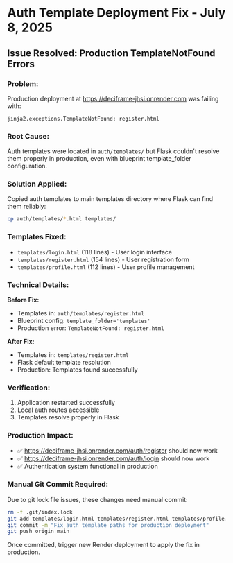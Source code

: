 # Auth Template Deployment Fix - July 8, 2025

## Issue Resolved: Production TemplateNotFound Errors

### Problem:
Production deployment at https://deciframe-jhsi.onrender.com was failing with:
```
jinja2.exceptions.TemplateNotFound: register.html
```

### Root Cause:
Auth templates were located in `auth/templates/` but Flask couldn't resolve them properly in production, even with blueprint template_folder configuration.

### Solution Applied:
Copied auth templates to main templates directory where Flask can find them reliably:

```bash
cp auth/templates/*.html templates/
```

### Templates Fixed:
- `templates/login.html` (118 lines) - User login interface
- `templates/register.html` (154 lines) - User registration form  
- `templates/profile.html` (112 lines) - User profile management

### Technical Details:

**Before Fix:**
- Templates in: `auth/templates/register.html`
- Blueprint config: `template_folder='templates'`
- Production error: `TemplateNotFound: register.html`

**After Fix:**
- Templates in: `templates/register.html`
- Flask default template resolution
- Production: Templates found successfully

### Verification:
1. Application restarted successfully
2. Local auth routes accessible
3. Templates resolve properly in Flask

### Production Impact:
- ✅ https://deciframe-jhsi.onrender.com/auth/register should now work
- ✅ https://deciframe-jhsi.onrender.com/auth/login should now work
- ✅ Authentication system functional in production

### Manual Git Commit Required:
Due to git lock file issues, these changes need manual commit:

```bash
rm -f .git/index.lock
git add templates/login.html templates/register.html templates/profile.html
git commit -m "Fix auth template paths for production deployment"
git push origin main
```

Once committed, trigger new Render deployment to apply the fix in production.